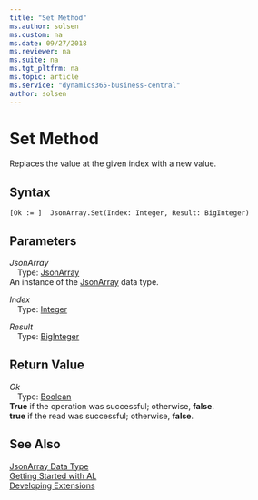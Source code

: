 ```yaml
---
title: "Set Method"
ms.author: solsen
ms.custom: na
ms.date: 09/27/2018
ms.reviewer: na
ms.suite: na
ms.tgt_pltfrm: na
ms.topic: article
ms.service: "dynamics365-business-central"
author: solsen
---
```

[//]: # (START>DO_NOT_EDIT)
[//]: # (IMPORTANT:Do not edit any of the content between here and the END>DO_NOT_EDIT.)
[//]: # (Any modifications should be made in the .resx files in the ModernDev repo.)
# Set Method
Replaces the value at the given index with a new value.

## Syntax
```
[Ok := ]  JsonArray.Set(Index: Integer, Result: BigInteger)
```
## Parameters
*JsonArray*  
&emsp;Type: [JsonArray](jsonarray-data-type.md)  
An instance of the [JsonArray](jsonarray-data-type.md) data type.  

*Index*  
&emsp;Type: [Integer](integer-data-type.md)  
  
*Result*  
&emsp;Type: [BigInteger](biginteger-data-type.md)  
  


## Return Value
*Ok*  
&emsp;Type: [Boolean](boolean-data-type.md)  
**True** if the operation was successful; otherwise, **false**.  
**true** if the read was successful; otherwise, **false**.  


[//]: # (IMPORTANT: END>DO_NOT_EDIT)
## See Also
[JsonArray Data Type](jsonarray-data-type.md)  
[Getting Started with AL](../devenv-get-started.md)  
[Developing Extensions](../devenv-dev-overview.md)